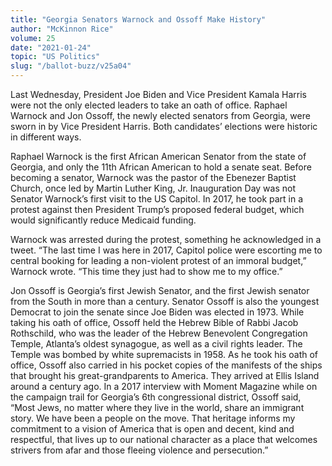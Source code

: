 ```yaml
---
title: "Georgia Senators Warnock and Ossoff Make History"
author: "McKinnon Rice"
volume: 25
date: "2021-01-24"
topic: "US Politics"
slug: "/ballot-buzz/v25a04"
---
```


Last Wednesday, President Joe Biden and Vice President Kamala Harris were not the only elected leaders to take an oath of office. Raphael Warnock and Jon Ossoff, the newly elected senators from Georgia, were sworn in by Vice President Harris. Both candidates’ elections were historic in different ways.

Raphael Warnock is the first African American Senator from the state of Georgia, and only the 11th African American to hold a senate seat. Before becoming a senator, Warnock was the pastor of the Ebenezer Baptist Church, once led by Martin Luther King, Jr. Inauguration Day was not Senator Warnock’s first visit to the US Capitol. In 2017, he took part in a protest against then President Trump’s proposed federal budget, which would significantly reduce Medicaid funding.

Warnock was arrested during the protest, something he acknowledged in a tweet. “The last time I was here in 2017, Capitol police were escorting me to central booking for leading a non-violent protest of an immoral budget,” Warnock wrote. “This time they just had to show me to my office.”

Jon Ossoff is Georgia’s first Jewish Senator, and the first Jewish senator from the South in more than a century. Senator Ossoff is also the youngest Democrat to join the senate since Joe Biden was elected in 1973. While taking his oath of office, Ossoff held the Hebrew Bible of Rabbi Jacob Rothschild, who was the leader of the Hebrew Benevolent Congregation Temple, Atlanta’s oldest synagogue, as well as a civil rights leader. The Temple was bombed by white supremacists in 1958. As he took his oath of office, Ossoff also carried in his pocket copies of the manifests of the ships that brought his great-grandparents to America. They arrived at Ellis Island around a century ago. In a 2017 interview with Moment Magazine while on the campaign trail for Georgia’s 6th congressional district, Ossoff said, “Most Jews, no matter where they live in the world, share an immigrant story. We have been a people on the move. That heritage informs my commitment to a vision of America that is open and decent, kind and respectful, that lives up to our national character as a place that welcomes strivers from afar and those fleeing violence and persecution.”
